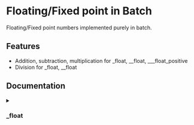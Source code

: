 
# Floating/Fixed point in Batch  

Floating/Fixed point numbers implemented purely in batch.


## Features

- Addition, subtraction, multiplication for _float, __float, ___float_positive
- Division for _float, __float



## Documentation
<details>
<summary><h3>_float</h3></summary>
<details>
<summary><h4>float</h4></summary>
The `float` function initializes a floating-point variable with a specified name and value, combining both an integer and fractional part.

Syntax:
```cmd
call :float name <whole_part> <[numerator]> <[denominator]>
```
Parameters:

- `name`        (string):  The name of the floating-point variable.
- `whole_part`  (integer): The whole number part of the value.
- `numerator`   (integer, optional): The numerator of the fractional part.
- `denominator` (integer, optional): The denominator of the fractional part.

Result: <br>
`name` floating-point variable will contain the value.

Description: <br>
This function creates a floating-point variable by combining the whole part and fractional part, calculated as:
$` \text{data}=\text{whole\_part}*32768+\frac{\text{numerator}*32768}{\text{denominator}} `$

</details>
<details>
<summary><h4>float_add</h4></summary>
The `float_add` function adds one floating-point variable to another.

Syntax:
```cmd
call :float_add first second [to]
```

Parameters:
- `first`       (string):  The name of the first floating-point variable to add (addend). If no result variable is provided, this will be updated with the result.
- `second`      (string):  The name of the second floating-point variable to add (addend).
- `to`          (string, optional):  The name of the resulting floating-point variable that will hold the sum. If not provided, `first` will be updated with the result.

Result: <br>
`to` will contain the result if provided, `first` otherwise.

Description: <br>
This function adds the value of the second floating-point variable to the first and stores the result in the variable specified by to. If no result variable (to) is provided, first will be updated with the result.

#### `float_subtract`
The float_subtract function subtracts one floating-point variable from another.

Syntax:

```cmd
call :float_subtract first second [to]
```

Parameters:
- `first` (string): The name of the first floating-point variable (minuend). If no result variable is provided, this will be updated with the result.
- `second` (string): The name of the second floating-point variable (subtrahend).
- `to` (optional, string): The name of the resulting floating-point variable that will hold the difference. If not provided, `first` will be updated with the result.

Result: <br>
`to` will contain the result if provided, `first` otherwise.

Description: <br>
This function subtracts the value of the second floating-point variable from the first and stores the result in the variable specified by to. If no result variable (to) is provided, first will be updated with the result.
</details>
<details>
<summary><h4>float_multiply</h4></summary>
The float_multiply function multiplies one floating-point variable by another.

Syntax:
```cmd
call :float_multiply first second [to]
```
Parameters:
- `first` (string): The name of the first floating-point variable (multiplicand). If no result variable is provided, this will be updated with the result.
- `second` (string): The name of the second floating-point variable (multiplier).
- `to` (optional, string): The name of the resulting floating-point variable that will hold the product. If not provided, `first` will be updated with the result.

Result: <br>
`to` will contain the result if provided, `first` otherwise.

Description: This function multiplies the values of the first and second floating-point variables and stores the result in the variable specified by to. If no result variable (to) is provided, first will be updated with the result.
</details>
<details>
<summary><h4>float_divide</h4></summary>
The float_divide function divides one floating-point variable by another.

Syntax:
```cmd
call :float_divide first second [to]
```

Parameters:
- `first` (string): The name of the first floating-point variable (dividend). If no result variable is provided, this will be updated with the result.
- `second` (string): The name of the second floating-point variable (divisor).
- `to` (optional, string): The name of the resulting floating-point variable that will hold the quotient. If not provided, `first` will be updated with the result.

Result: <br>
`to` will contain the result if provided, `first` otherwise.

Description: <br>
This function divides the value of the first floating-point variable by the value of the second floating-point variable and stores the result in the variable specified by to. If no result variable (to) is provided, first will be updated with the result.
</details>
<details>
<summary><h4>float_display</h4></summary>
The float_display function displays floating-point variable.

Syntax:
```cmd
call :float_display name
```

Parameters:
- `name` (string): The name of the floating-point variable to display.

Result: <br>
None.

Description: <br>
This function displays the value of the floating-point variable.
</details>
<details>
<summary><h4>float_display_nnl</h4></summary>
The float_display function displays floating-point variable without appending newline.

Syntax:
```cmd
call :float_display_nnl name
```

Parameters:
- `name` (string): The name of the floating-point variable to display.

Description: <br>
This function displays the value of the floating-point variable without appending newline.
</details>
<details>
<summary><h4>float_extract</h4></summary>
The float_extract function extracts floating-point variable to the provided variables.

Syntax:
```cmd
call :float_extract name dest_whole dest_frac
```

Parameters:
- `name` (string): The name of the floating-point variable to display extract.
- `dest_whole` (string): The name of variable to extract the whole part to.
- `dest_frac` (string): The name of variable to extract the fractional part to.

Result: <br>
`dest_frac` and `dest_whole` will contain the result.

Description: <br>
This function extracts the value of the floating-point variable to the provided ones.
</details>
<details>
<summary><h4>float_extract_whole</h4></summary>
The float_extract_whole function extracts whole part of floating-point variable to provided variable.

Syntax:
```cmd
call :float_extract_whole name dest
```

Parameters:
- `name` (string): The name of the floating-point variable to display extract.
- `dest` (string): The name of variable to extract the whole part to.

Result: <br>
`dest` will contain the result.

Description: <br>
This function extracts the value of the whole part of the floating-point variable to provided one.
</details>
<details>
<summary><h4>float_extract_fraction</h4></summary>
The float_extract_fraction function extracts fractional part of floating-point variable to provided variable.

Syntax:
```cmd
call :float_extract_fraction name dest
```

Parameters:
- `name` (string): The name of the floating-point variable to display extract.
- `dest` (string): The name of variable to extract the fractional part to.

Description: <br>
This function extracts the value of the fractional part of the floating-point variable to provided one.
</details>
<details>
<summary><h4>float_compare</h4></summary>
The float_compare function compares one floating-point variable to another.

Syntax:
```cmd
call :float_compare first second
```

Parameters:
- `first` (string): The name of the first floating-point variable
- `second` (string): The name of the second floating-point variable.

Result: <br>
`errorlevel` will contain the result of the comparison: 1 if greater, 0 if equal, -1 if less.

Description: <br>
This function compares the value of the first floating-point variable to the value of the second floating-point variable and stores the result in `errorlevel`: 1 if greater, 0 if equal, -1 if less.
</details>
<details>
<summary><h4>float_compare_greater</h4></summary>
The float_compare function compares one floating-point variable to another.

Syntax:
```cmd
call :float_compare_greater first second
```

Parameters:
- `first` (string): The name of the first floating-point variable
- `second` (string): The name of the second floating-point variable.

Result: <br>
`errorlevel` will contain the result of the comparison: 1 if greater, 0 otherwise.

Description: <br>
This function compares the value of the first floating-point variable to the value of the second floating-point variable and stores the result in `errorlevel`: 1 if greater, 0 otherwise.
</details>
<details>
<summary><h4>float_compare_less</h4></summary>
The float_compare function compares one floating-point variable to another.

Syntax:
```cmd
call :float_compare_less first second
```

Parameters:
- `first` (string): The name of the first floating-point variable
- `second` (string): The name of the second floating-point variable.

Result: <br>
`errorlevel` will contain the result of the comparison: 1 if less, 0 otherwise.

Description: <br>
This function compares the value of the first floating-point variable to the value of the second floating-point variable and stores the result in `errorlevel`: 1 if less, 0 otherwise.
</details>
<details>
<summary><h4>float_compare_equal</h4></summary>
The float_compare function compares one floating-point variable to another.

Syntax:
```cmd
call :float_compare_equal first second
```

Parameters:
- `first` (string): The name of the first floating-point variable
- `second` (string): The name of the second floating-point variable.

Result: <br>
`errorlevel` will contain the result of the comparison: 1 if equal, 0 otherwise.

Description: <br>
This function compares the value of the first floating-point variable to the value of the second floating-point variable and stores the result in `errorlevel`: 1 if equal, 0 otherwise.
</details>
<details>
<summary><h4>float_compare_greater_or_equal</h4></summary>
The float_compare function compares one floating-point variable to another.

Syntax:
```cmd
call :float_compare_greater_or_equal first second
```

Parameters:
- `first` (string): The name of the first floating-point variable
- `second` (string): The name of the second floating-point variable.

Result: <br>
`errorlevel` will contain the result of the comparison: 1 if greater or equal, 0 otherwise.

Description: <br>
This function compares the value of the first floating-point variable to the value of the second floating-point variable and stores the result in errorlevel: 1 if greater or equal, 0 otherwise.
</details>
<details>
<summary><h4>float_compare_less_or_equal</h4></summary>
The float_compare function compares one floating-point variable to another.

Syntax:
```cmd
call :float_compare_less_or_equal first second
```

Parameters:
- `first` (string): The name of the first floating-point variable
- `second` (string): The name of the second floating-point variable.

Result: <br>
`errorlevel` will contain the result of the comparison: 1 if less or equal, 0 otherwise.

Description: <br>
This function compares the value of the first floating-point variable to the value of the second floating-point variable and stores the result in errorlevel: 1 if greater or equal, 0 otherwise.
</details>
<details>
<summary><h4>float_compare_not_equal</h4></summary>
The float_compare function compares one floating-point variable to another.

Syntax:
```cmd
call :float_compare_not_equal first second
```

Parameters:
- `first` (string): The name of the first floating-point variable
- `second` (string): The name of the second floating-point variable.

Result: <br>
`errorlevel` will contain the result of the comparison: 1 if not equal, 0 otherwise.

Description: <br>
This function compares the value of the first floating-point variable to the value of the second floating-point variable and stores the result in errorlevel: 1 if not equal, 0 otherwise.
</details>

## License

[batch_floating_fixed_point](https://github.com/cyber-wojtek/batch_floating_fixed_point) © 2024 by [Wojciech Dudek](https://github.com/cyber-wojtek) is licensed under [CC BY-SA 4.0](https://creativecommons.org/licenses/by-sa/4.0/?ref=chooser-v1) 

## Authors

- [@cyber-wojtek](https://www.github.com/cyber-wojtek)

